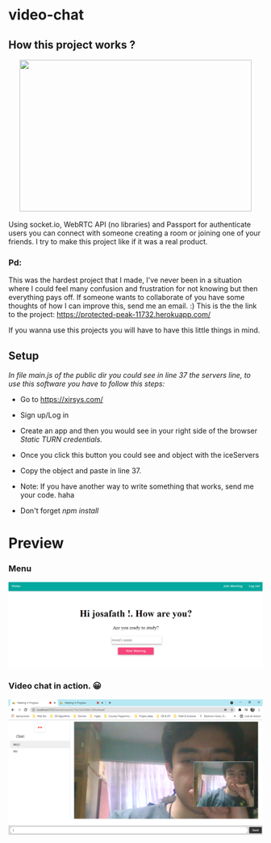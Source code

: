 # video-chat

## How this project works ? 

<p align="center">
  <img width="460" height="300" src="https://user-images.githubusercontent.com/29525443/130464057-8c7ec676-fae3-4532-b477-2420e25c977d.png">
</p>
Using socket.io, WebRTC API (no libraries) and Passport for authenticate users you can connect with someone creating a room or joining one  of your friends.
I try to make this project like if it was a real product.




### Pd:
This was the hardest project that I made, I've never been in a situation where I could feel many confusion and frustration for not knowing but then everything pays off.
If someone wants to collaborate of you have some thoughts of how I can improve this, send me an email. :)
This is the the link to the project:
https://protected-peak-11732.herokuapp.com/

If you wanna use this projects you will have to have this little things in mind.
## Setup
_In file main.js of the public dir you could see in line 37 the servers line, to use this software you have to follow this steps:_
- Go to https://xirsys.com/
- Sign up/Log in
- Create an app and then you would see in your right side of the browser *Static TURN credentials.*
- Once you click this button you could see and object with the iceServers
- Copy the object and paste in line 37.
- Note: If you have another way to write something that works, send me your code. haha

- Don't forget _npm install_

# Preview
### Menu
![picture alt](./Previews/Menu.png)

### Video chat in action. 😀
![picture alt](./Previews/Rooms.png)






